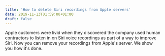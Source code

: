 ```yaml
---
title: 'How to delete Siri recordings from Apple servers'
date: 2019-11-13T01:59:00+01:00
draft: false
---
```


Apple customers were livid when they discovered the company used human contractors to listen in on Siri voice recordings as part of a way to improve Siri. Now you can remove your recordings from Apple's server. We show you how it's done.